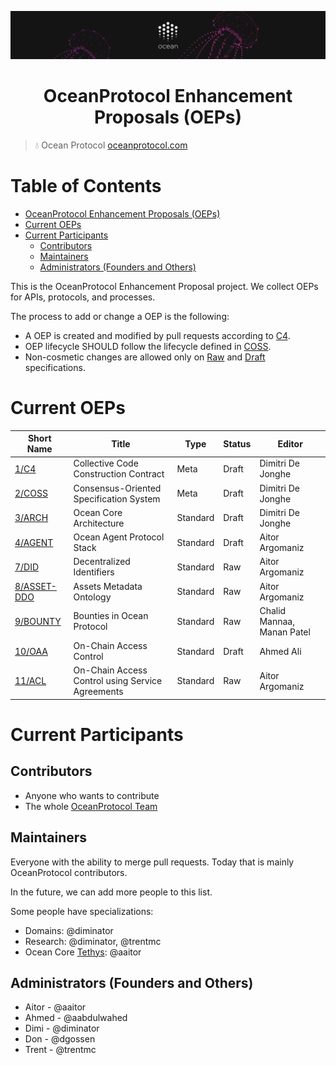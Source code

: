 [![banner](doc/img/repo-banner@2x.png)](https://oceanprotocol.com)

<h1 align="center">OceanProtocol Enhancement Proposals (OEPs)</h1>

> 💧 Ocean Protocol
> [oceanprotocol.com](https://oceanprotocol.com)


Table of Contents
=================

   * [OceanProtocol Enhancement Proposals (OEPs)](#oceanprotocol-enhancement-proposals-oeps)
   * [Current OEPs](#current-oeps)
   * [Current Participants](#current-participants)
      * [Contributors](#contributors)
      * [Maintainers](#maintainers)
      * [Administrators (Founders and Others)](#administrators-founders-and-others)


This is the OceanProtocol Enhancement Proposal project. We collect OEPs for APIs, protocols, and processes.

The process to add or change a OEP is the following:
- A OEP is created and modified by pull requests according to [C4](./1).
- OEP lifecycle SHOULD follow the lifecycle defined in [COSS](./2).
- Non-cosmetic changes are allowed only on [Raw](./2#raw-oeps) and [Draft](./2#draft-oeps) specifications.

# Current OEPs

Short Name       | Title                                                        | Type         | Status     | Editor
-----------------|--------------------------------------------------------------|--------------|------------|-------
[1/C4](1)        | Collective Code Construction Contract                        | Meta         | Draft      | Dimitri De Jonghe
[2/COSS](2)      | Consensus-Oriented Specification System                      | Meta         | Draft      | Dimitri De Jonghe
[3/ARCH](3)      | Ocean Core Architecture                                      | Standard     | Draft      | Dimitri De Jonghe
[4/AGENT](4)     | Ocean Agent Protocol Stack                                   | Standard     | Draft      | Aitor Argomaniz
[7/DID](7)       | Decentralized Identifiers									| Standard     | Raw        | Aitor Argomaniz
[8/ASSET-DDO](8) | Assets Metadata Ontology                                     | Standard     | Raw        | Aitor Argomaniz
[9/BOUNTY](9)  | Bounties in Ocean Protocol                       	 		 | Standard | Raw      | Chalid Mannaa, Manan Patel
[10/OAA](10)     | On-Chain Access Control                       				| Standard     | Draft      | Ahmed Ali
[11/ACL](11)    | On-Chain Access Control using Service Agreements           | Standard | Raw      | Aitor Argomaniz



# Current Participants

## Contributors

- Anyone who wants to contribute
- The whole [OceanProtocol Team](https://github.com/orgs/oceanprotocol/people)

## Maintainers

Everyone with the ability to merge pull requests. Today that is mainly OceanProtocol contributors.

In the future, we can add more people to this list.

Some people have specializations:

- Domains: @diminator
- Research: @diminator, @trentmc
- Ocean Core [Tethys](https://github.com/oceanprotocol/ocean/projects/1): @aaitor

## Administrators (Founders and Others)

- Aitor - @aaitor
- Ahmed - @aabdulwahed
- Dimi - @diminator
- Don - @dgossen
- Trent - @trentmc

